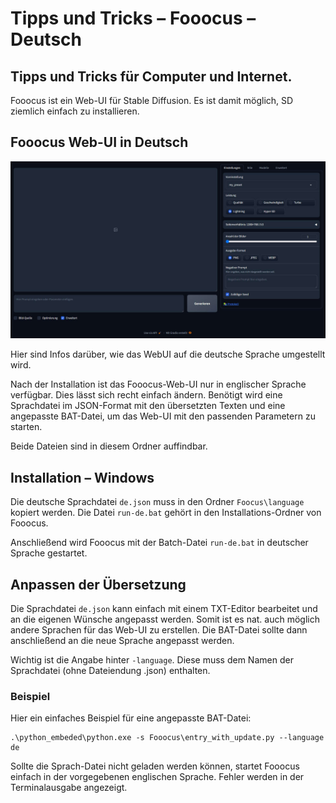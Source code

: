 # Tipps und Tricks&nbsp;– Fooocus&nbsp;– Deutsch  
Tipps und Tricks für Computer und Internet.
---
Fooocus ist ein Web-UI für Stable Diffusion. Es ist damit möglich, SD ziemlich einfach zu installieren.

## Fooocus Web-UI in Deutsch

![Screenshot](ScreenShot-2024-11-21.jpg)

Hier sind Infos darüber, wie das WebUI auf die deutsche Sprache umgestellt wird.

Nach der Installation ist das Fooocus-Web-UI nur in englischer Sprache verfügbar. Dies lässt sich recht einfach ändern. Benötigt wird eine Sprachdatei im JSON-Format mit den übersetzten Texten und eine angepasste BAT-Datei, um das Web-UI mit den passenden Parametern zu starten.

Beide Dateien sind in diesem Ordner auffindbar.

## Installation&nbsp;– Windows
Die deutsche Sprachdatei ``de.json`` muss in den Ordner ``Foocus\language`` kopiert werden. Die Datei ``run-de.bat`` gehört in den Installations-Ordner von Fooocus.

Anschließend wird Fooocus mit der Batch-Datei  ``run-de.bat`` in deutscher Sprache gestartet.

## Anpassen der Übersetzung
Die Sprachdatei ``de.json`` kann einfach mit einem TXT-Editor bearbeitet und an die eigenen Wünsche angepasst werden. Somit ist es nat. auch möglich andere Sprachen für das Web-UI zu erstellen. Die BAT-Datei sollte dann anschließend an die neue Sprache angepasst werden.

Wichtig ist die Angabe hinter ``-language``. Diese muss dem Namen der Sprachdatei (ohne Dateiendung .json) enthalten.

### Beispiel

Hier ein einfaches Beispiel für eine angepasste BAT-Datei:

```
.\python_embeded\python.exe -s Fooocus\entry_with_update.py --language de
```

Sollte die Sprach-Datei nicht geladen werden können, startet Fooocus einfach in der vorgegebenen englischen Sprache. Fehler werden in der Terminalausgabe angezeigt.

